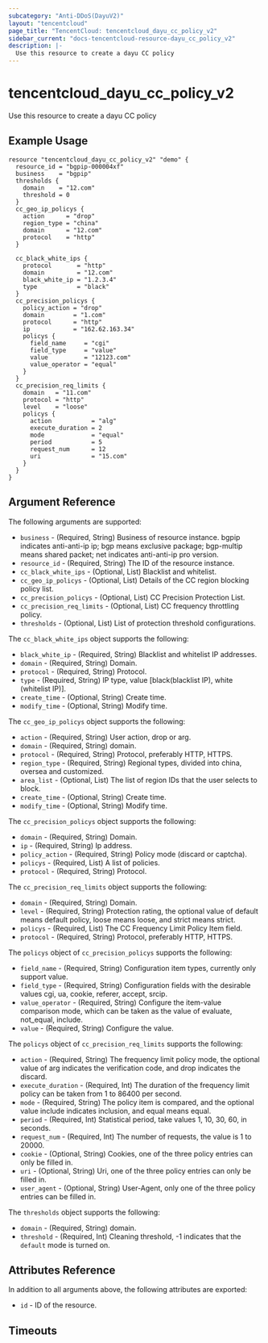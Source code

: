 ```yaml
---
subcategory: "Anti-DDoS(DayuV2)"
layout: "tencentcloud"
page_title: "TencentCloud: tencentcloud_dayu_cc_policy_v2"
sidebar_current: "docs-tencentcloud-resource-dayu_cc_policy_v2"
description: |-
  Use this resource to create a dayu CC policy
---
```


# tencentcloud_dayu_cc_policy_v2

Use this resource to create a dayu CC policy

## Example Usage

```hcl
resource "tencentcloud_dayu_cc_policy_v2" "demo" {
  resource_id = "bgpip-000004xf"
  business    = "bgpip"
  thresholds {
    domain    = "12.com"
    threshold = 0
  }
  cc_geo_ip_policys {
    action      = "drop"
    region_type = "china"
    domain      = "12.com"
    protocol    = "http"
  }

  cc_black_white_ips {
    protocol       = "http"
    domain         = "12.com"
    black_white_ip = "1.2.3.4"
    type           = "black"
  }
  cc_precision_policys {
    policy_action = "drop"
    domain        = "1.com"
    protocol      = "http"
    ip            = "162.62.163.34"
    policys {
      field_name     = "cgi"
      field_type     = "value"
      value          = "12123.com"
      value_operator = "equal"
    }
  }
  cc_precision_req_limits {
    domain   = "11.com"
    protocol = "http"
    level    = "loose"
    policys {
      action           = "alg"
      execute_duration = 2
      mode             = "equal"
      period           = 5
      request_num      = 12
      uri              = "15.com"
    }
  }
}
```

## Argument Reference

The following arguments are supported:

* `business` - (Required, String) Business of resource instance. bgpip indicates anti-anti-ip ip; bgp means exclusive package; bgp-multip means shared packet; net indicates anti-anti-ip pro version.
* `resource_id` - (Required, String) The ID of the resource instance.
* `cc_black_white_ips` - (Optional, List) Blacklist and whitelist.
* `cc_geo_ip_policys` - (Optional, List) Details of the CC region blocking policy list.
* `cc_precision_policys` - (Optional, List) CC Precision Protection List.
* `cc_precision_req_limits` - (Optional, List) CC frequency throttling policy.
* `thresholds` - (Optional, List) List of protection threshold configurations.

The `cc_black_white_ips` object supports the following:

* `black_white_ip` - (Required, String) Blacklist and whitelist IP addresses.
* `domain` - (Required, String) Domain.
* `protocol` - (Required, String) Protocol.
* `type` - (Required, String) IP type, value [black(blacklist IP), white (whitelist IP)].
* `create_time` - (Optional, String) Create time.
* `modify_time` - (Optional, String) Modify time.

The `cc_geo_ip_policys` object supports the following:

* `action` - (Required, String) User action, drop or arg.
* `domain` - (Required, String) domain.
* `protocol` - (Required, String) Protocol, preferably HTTP, HTTPS.
* `region_type` - (Required, String) Regional types, divided into china, oversea and customized.
* `area_list` - (Optional, List) The list of region IDs that the user selects to block.
* `create_time` - (Optional, String) Create time.
* `modify_time` - (Optional, String) Modify time.

The `cc_precision_policys` object supports the following:

* `domain` - (Required, String) Domain.
* `ip` - (Required, String) Ip address.
* `policy_action` - (Required, String) Policy mode (discard or captcha).
* `policys` - (Required, List) A list of policies.
* `protocol` - (Required, String) Protocol.

The `cc_precision_req_limits` object supports the following:

* `domain` - (Required, String) Domain.
* `level` - (Required, String) Protection rating, the optional value of default means default policy, loose means loose, and strict means strict.
* `policys` - (Required, List) The CC Frequency Limit Policy Item field.
* `protocol` - (Required, String) Protocol, preferably HTTP, HTTPS.

The `policys` object of `cc_precision_policys` supports the following:

* `field_name` - (Required, String) Configuration item types, currently only support value.
* `field_type` - (Required, String) Configuration fields with the desirable values cgi, ua, cookie, referer, accept, srcip.
* `value_operator` - (Required, String) Configure the item-value comparison mode, which can be taken as the value of evaluate, not_equal, include.
* `value` - (Required, String) Configure the value.

The `policys` object of `cc_precision_req_limits` supports the following:

* `action` - (Required, String) The frequency limit policy mode, the optional value of arg indicates the verification code, and drop indicates the discard.
* `execute_duration` - (Required, Int) The duration of the frequency limit policy can be taken from 1 to 86400 per second.
* `mode` - (Required, String) The policy item is compared, and the optional value include indicates inclusion, and equal means equal.
* `period` - (Required, Int) Statistical period, take values 1, 10, 30, 60, in seconds.
* `request_num` - (Required, Int) The number of requests, the value is 1 to 20000.
* `cookie` - (Optional, String) Cookies, one of the three policy entries can only be filled in.
* `uri` - (Optional, String) Uri, one of the three policy entries can only be filled in.
* `user_agent` - (Optional, String) User-Agent, only one of the three policy entries can be filled in.

The `thresholds` object supports the following:

* `domain` - (Required, String) domain.
* `threshold` - (Required, Int) Cleaning threshold, -1 indicates that the `default` mode is turned on.

## Attributes Reference

In addition to all arguments above, the following attributes are exported:

* `id` - ID of the resource.



## Timeouts

<no value>


